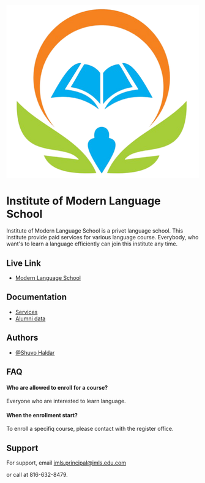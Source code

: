 
![logo](./src/images/logo.png)

    
# Institute of Modern Language School
Institute of Modern Language School is a privet language school. This institute provide paid services for various language course. Everybody, who want's to learn a language efficiently can join this institute any time.


## Live Link
- [Modern Language School](https://modern-lang-school.netlify.app/)


  
## Documentation

- [Services]()
- [Alumni data]()

  
## Authors

- [@Shuvo Haldar](https://github.com/ProgrammingHeroWC4/review-website-shuvo-h)

  
## FAQ

#### Who are allowed to enroll for a course?

Everyone who are interested to learn language.

#### When the enrollment start?

To enroll a specifiq course, please contact with the register office. 

  
## Support

For support, email imls.principal@imls.edu.com

 or call at 816-632-8479.

  